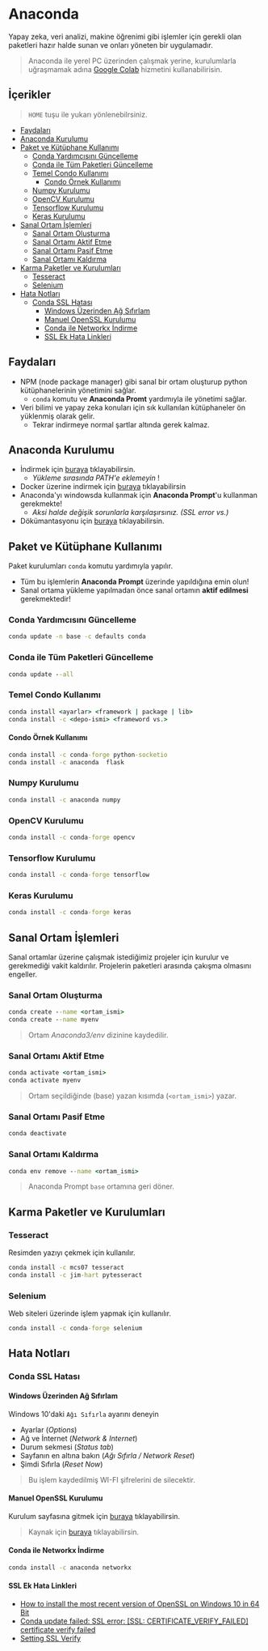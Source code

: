 # Anaconda <!-- omit in toc -->

Yapay zeka, veri analizi, makine öğrenimi gibi işlemler için gerekli olan paketleri hazır halde sunan ve onları yöneten bir uygulamadır.

> Anaconda ile yerel PC üzerinden çalışmak yerine, kurulumlarla uğraşmamak adına [Google Colab](https://colab.research.google.com/) hizmetini kullanabilirisin.

## İçerikler <!-- omit in toc -->

> `HOME` tuşu ile yukarı yönlenebilrsiniz.

- [Faydaları](#faydalar%C4%B1)
- [Anaconda Kurulumu](#anaconda-kurulumu)
- [Paket ve Kütüphane Kullanımı](#paket-ve-k%C3%BCt%C3%BCphane-kullan%C4%B1m%C4%B1)
  - [Conda Yardımcısını Güncelleme](#conda-yard%C4%B1mc%C4%B1s%C4%B1n%C4%B1-g%C3%BCncelleme)
  - [Conda ile Tüm Paketleri Güncelleme](#conda-ile-t%C3%BCm-paketleri-g%C3%BCncelleme)
  - [Temel Condo Kullanımı](#temel-condo-kullan%C4%B1m%C4%B1)
    - [Condo Örnek Kullanımı](#condo-%C3%B6rnek-kullan%C4%B1m%C4%B1)
  - [Numpy Kurulumu](#numpy-kurulumu)
  - [OpenCV Kurulumu](#opencv-kurulumu)
  - [Tensorflow Kurulumu](#tensorflow-kurulumu)
  - [Keras Kurulumu](#keras-kurulumu)
- [Sanal Ortam İşlemleri](#sanal-ortam-i%CC%87%C5%9Flemleri)
  - [Sanal Ortam Oluşturma](#sanal-ortam-olu%C5%9Fturma)
  - [Sanal Ortamı Aktif Etme](#sanal-ortam%C4%B1-aktif-etme)
  - [Sanal Ortamı Pasif Etme](#sanal-ortam%C4%B1-pasif-etme)
  - [Sanal Ortamı Kaldırma](#sanal-ortam%C4%B1-kald%C4%B1rma)
- [Karma Paketler ve Kurulumları](#karma-paketler-ve-kurulumlar%C4%B1)
  - [Tesseract](#tesseract)
  - [Selenium](#selenium)
- [Hata Notları](#hata-notlar%C4%B1)
  - [Conda SSL Hatası](#conda-ssl-hatas%C4%B1)
    - [Windows Üzerinden Ağ Sıfırlam](#windows-%C3%BCzerinden-a%C4%9F-s%C4%B1f%C4%B1rlam)
    - [Manuel OpenSSL Kurulumu](#manuel-openssl-kurulumu)
    - [Conda ile Networkx İndirme](#conda-ile-networkx-i%CC%87ndirme)
    - [SSL Ek Hata Linkleri](#ssl-ek-hata-linkleri)

## Faydaları

- NPM (node package manager) gibi sanal bir ortam oluşturup python kütüphanelerinin yönetimini sağlar.
  - `conda` komutu ve **Anaconda Promt** yardımıyla ile yönetimi sağlar.
- Veri bilimi ve yapay zeka konuları için sık kullanılan kütüphaneler ön yüklenmiş olarak gelir.
  - Tekrar indirmeye normal şartlar altında gerek kalmaz.

## Anaconda Kurulumu

- İndirmek için [buraya](https://hub.docker.com/r/continuumio/anaconda3/) tıklayabilirsin.
  - *Yükleme sırasında PATH'e eklemeyin* !
- Docker üzerine indirmek için [buraya](https://hub.docker.com/r/continuumio/anaconda3/) tıklayabilirsin
- Anaconda'yı windowsda kullanmak için **Anaconda Prompt**'u kullanman gerekmekte!
  - *Aksi halde değişik sorunlarla karşılaşırsınız. (SSL error vs.)*
- Dökümantasyonu için [buraya](https://docs.anaconda.com/) tıklayabilirsin.

## Paket ve Kütüphane Kullanımı

Paket kurulumları `conda` komutu yardımıyla yapılır.

- Tüm bu işlemlerin **Anaconda Prompt** üzerinde yapıldığına emin olun!
- Sanal ortama yükleme yapılmadan önce sanal ortamın **aktif edilmesi** gerekmektedir!

### Conda Yardımcısını Güncelleme

```cmd
conda update -n base -c defaults conda
```

### Conda ile Tüm Paketleri Güncelleme

```cmd
conda update --all
```

### Temel Condo Kullanımı

```cmd
conda install <ayarlar> <framework | package | lib>
conda install -c <depo-ismi> <frameword vs.>
```

#### Condo Örnek Kullanımı

```cmd
conda install -c conda-forge python-socketio
conda install -c anaconda  flask
```

### Numpy Kurulumu

```cmd
conda install -c anaconda numpy
```

### OpenCV Kurulumu

```cmd
conda install -c conda-forge opencv
```

### Tensorflow Kurulumu

```cmd
conda install -c conda-forge tensorflow
```

### Keras Kurulumu

```cmd
conda install -c conda-forge keras
```

## Sanal Ortam İşlemleri

Sanal ortamlar üzerine çalışmak istediğimiz projeler için kurulur ve gerekmediği vakit kaldırılır. Projelerin paketleri arasında çakışma olmasını engeller.

### Sanal Ortam Oluşturma

```cmd
conda create --name <ortam_ismi>
conda create --name myenv
```

> Ortam *Anaconda3/env* dizinine kaydedilir.

### Sanal Ortamı Aktif Etme

```cmd
conda activate <ortam_ismi>
conda activate myenv
```

> Ortam seçildiğinde (base) yazan kısımda (`<ortam_ismi>`) yazar.

### Sanal Ortamı Pasif Etme

```cmd
conda deactivate
```

### Sanal Ortamı Kaldırma

```cmd
conda env remove --name <ortam_ismi>
```

> Anaconda Prompt `base` ortamına geri döner.

## Karma Paketler ve Kurulumları

### Tesseract

Resimden yazıyı çekmek için kullanılır.

```cmd
conda install -c mcs07 tesseract
conda install -c jim-hart pytesseract
```

### Selenium

Web siteleri üzerinde işlem yapmak için kullanılır.

```cmd
conda install -c conda-forge selenium
```

## Hata Notları

### Conda SSL Hatası

#### Windows Üzerinden Ağ Sıfırlam

Windows 10'daki  `Ağı Sıfırla` ayarını deneyin

- Ayarlar (*Options*)
- Ağ ve İnternet (*Network & Internet*)
- Durum sekmesi (*Status tab*)
- Sayfanın en altına bakın (*Ağı Sıfırla / Network Reset*)
- Şimdi Sıfırla (*Reset Now*)

> Bu işlem kaydedilmiş WI-FI şifrelerini de silecektir.

#### Manuel OpenSSL Kurulumu

Kurulum sayfasına gitmek için [buraya](https://slproweb.com/products/Win32OpenSSL.html) tıklayabilirsin.

> Kaynak için [buraya](https://github.com/conda/conda/issues/8046#issuecomment-450515815) tıklayabilirsin.

#### Conda ile Networkx İndirme

```cmd
conda install -c anaconda networkx
```

#### SSL Ek Hata Linkleri

- [How to install the most recent version of OpenSSL on Windows 10 in 64 Bit](https://www.cloudinsidr.com/content/how-to-install-the-most-recent-version-of-openssl-on-windows-10-in-64-bit/)
- [Conda update failed: SSL error: [SSL: CERTIFICATE_VERIFY_FAILED] certificate verify failed](https://stackoverflow.com/a/35804869/9770490)
- [Setting SSL Verify](https://github.com/ContinuumIO/anaconda-issues/issues/494#issuecomment-155097614)
